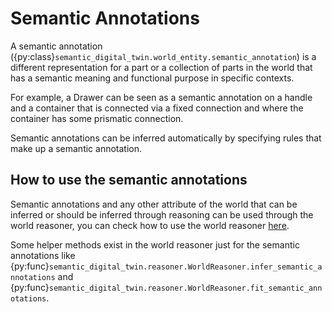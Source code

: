 # Semantic Annotations

A semantic annotation ({py:class}`semantic_digital_twin.world_entity.semantic_annotation`) is a different representation for a part or a collection of parts in the world that has a semantic meaning and
functional purpose in specific contexts.

For example, a Drawer can be seen as a semantic annotation on a handle and a container that is connected via a fixed connection
and where the container has some prismatic connection.

Semantic annotations can be inferred automatically by specifying rules that make up a semantic annotation.

## How to use the semantic annotations

Semantic annotations and any other attribute of the world that can be inferred or should be inferred through reasoning can be used
through the world reasoner, you can check how to use the world reasoner [here](world_reasoner.md).

Some helper methods exist in the world reasoner just for the semantic annotations like {py:func}`semantic_digital_twin.reasoner.WorldReasoner.infer_semantic_annotations`
and {py:func}`semantic_digital_twin.reasoner.WorldReasoner.fit_semantic_annotations`.


